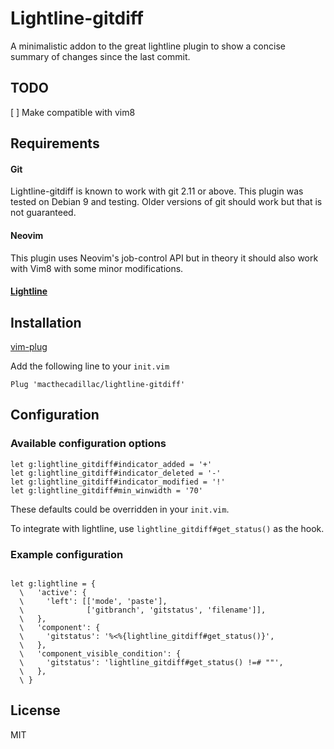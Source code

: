 # Lightline-gitdiff

A minimalistic addon to the great lightline plugin to show a concise summary of
changes since the last commit.

## TODO
[ ] Make compatible with vim8

## Requirements

#### Git

Lightline-gitdiff is known to work with git 2.11 or above. This plugin was
tested on Debian 9 and testing. Older versions of git should work but that is
not guaranteed.

#### Neovim

This plugin uses Neovim's job-control API but in theory it should also work with
Vim8 with some minor modifications.

#### [Lightline](https://github.com/itchyny/lightline.vim)

## Installation

[vim-plug](https://github.com/junegunn/vim-plug)

Add the following line to your `init.vim`

```vim
Plug 'macthecadillac/lightline-gitdiff'
```

## Configuration

### Available configuration options

```vim
let g:lightline_gitdiff#indicator_added = '+'
let g:lightline_gitdiff#indicator_deleted = '-'
let g:lightline_gitdiff#indicator_modified = '!'
let g:lightline_gitdiff#min_winwidth = '70'
```

These defaults could be overridden in your `init.vim`.

To integrate with lightline, use `lightline_gitdiff#get_status()` as the hook.

### Example configuration

```vim

let g:lightline = {
  \   'active': {
  \     'left': [['mode', 'paste'],
  \              ['gitbranch', 'gitstatus', 'filename']],
  \   },
  \   'component': {
  \     'gitstatus': '%<%{lightline_gitdiff#get_status()}',
  \   },
  \   'component_visible_condition': {
  \     'gitstatus': 'lightline_gitdiff#get_status() !=# ""',
  \   },
  \ }

```

## License

MIT
